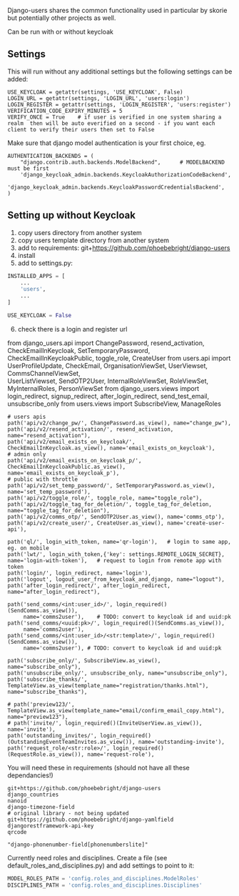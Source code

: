 Django-users shares the common functionality used in particular by skorie but potentially other projects as well.

Can be run with or without keycloak



## Settings

This will run without any additional settings but the following settings can be added:


    USE_KEYCLOAK = getattr(settings, 'USE_KEYCLOAK', False)
    LOGIN_URL = getattr(settings, 'LOGIN_URL', 'users:login')
    LOGIN_REGISTER = getattr(settings, 'LOGIN_REGISTER', 'users:register')
    VERIFICATION_CODE_EXPIRY_MINUTES = 5
    VERIFY_ONCE = True    # if user is verified in one system sharing a realm  then will be auto everified on a second - if you want each client to verify their users then set to False

Make sure that django model authentication is your first choice, eg.

    AUTHENTICATION_BACKENDS = (
        "django.contrib.auth.backends.ModelBackend",      # MODELBACKEND must be first
        'django_keycloak_admin.backends.KeycloakAuthorizationCodeBackend',
        'django_keycloak_admin.backends.KeycloakPasswordCredentialsBackend',  
    )

## Setting up without Keycloak

1. copy users directory from another system
2. copy users template directory from another system
3. add to requirements: git+https://github.com/phoebebright/django-users
4. install
5. add to settings.py:


```python
INSTALLED_APPS = [
    ...
    'users',
    ...
]

USE_KEYCLOAK = False
```

6. check there is a login and register url

from django_users.api import ChangePassword, resend_activation, CheckEmailInKeycloak, SetTemporaryPassword, \
    CheckEmailInKeycloakPublic, toggle_role, CreateUser
from users.api import UserProfileUpdate, CheckEmail, OrganisationViewSet, UserViewset, CommsChannelViewSet, \
    UserListViewset, SendOTP2User, InternalRoleViewSet, RoleViewSet, MyInternalRoles, PersonViewSet
from django_users.views import login_redirect, signup_redirect, after_login_redirect, send_test_email,  \
     unsubscribe_only
from users.views import SubscribeView, ManageRoles

    # users apis
    path('api/v2/change_pw/', ChangePassword.as_view(), name="change_pw"),
    path('api/v2/resend_activation/', resend_activation, name="resend_activation"),
    path('api/v2/email_exists_on_keycloak/', CheckEmailInKeycloak.as_view(), name='email_exists_on_keycloak'),
    # admin only
    path('api/v2/email_exists_on_keycloak_p/', CheckEmailInKeycloakPublic.as_view(), name='email_exists_on_keycloak_p'),
    # public with throttle
    path('api/v2/set_temp_password/', SetTemporaryPassword.as_view(), name='set_temp_password'),
    path('api/v2/toggle_role/', toggle_role, name="toggle_role"),
    path('api/v2/toggle_tag_for_deletion/', toggle_tag_for_deletion, name="toggle_tag_for_deletion"),
    path('api/v2/comms_otp/', SendOTP2User.as_view(), name='comms_otp'),
    path('api/v2/create_user/', CreateUser.as_view(), name='create-user-api'),

    path('ql/', login_with_token, name='qr-login'),   # login to same app, eg. on mobile
    path('lwt/', login_with_token,{'key': settings.REMOTE_LOGIN_SECRET}, name='login-with-token'),   # request to login from remote app with token
    path('login/', login_redirect, name='login'),
    path('logout', logout_user_from_keycloak_and_django, name="logout"),
    path('after_login_redirect/', after_login_redirect, name="after_login_redirect"),

    path('send_comms/<int:user_id>/', login_required()(SendComms.as_view()),
         name='comms2user'),    # TODO: convert to keycloak id and uuid:pk
    path('send_comms/<uuid:pk>/', login_required()(SendComms.as_view()),
         name='comms2user'),
    path('send_comms/<int:user_id>/<str:template>/', login_required()(SendComms.as_view()),
         name='comms2user'), # TODO: convert to keycloak id and uuid:pk

    path('subscribe_only/', SubscribeView.as_view(), name="subscribe_only"),
    path('unsubscribe_only/', unsubscribe_only, name="unsubscribe_only"),
    path('subscribe_thanks/', TemplateView.as_view(template_name="registration/thanks.html"), name="subscribe_thanks"),

    # path('preview123/', TemplateView.as_view(template_name="email/confirm_email_copy.html"), name="preview123"),
    # path('invite/', login_required()(InviteUserView.as_view()), name='invite'),
    path('outstanding_invites/', login_required()(OutstandingEventTeamInvites.as_view()), name='outstanding-invite'),
    path('request_role/<str:role>/', login_required()(RequestRole.as_view()), name='request-role'),

You will need these in requirements (should not have all these dependancies!)

    git+https://github.com/phoebebright/django-users
    django_countries
    nanoid
    django-timezone-field
    # original library - not being updated
    git+https://github.com/phoebebright/django-yamlfield
    djangorestframework-api-key
    qrcode

    "django-phonenumber-field[phonenumberslite]"

Currently need roles and disciplines.  Create a file (see default_roles_and_disciplines.py) and add settings to point to it:

```python
MODEL_ROLES_PATH = 'config.roles_and_disciplines.ModelRoles'
DISCIPLINES_PATH = 'config.roles_and_disciplines.Disciplines'
```
